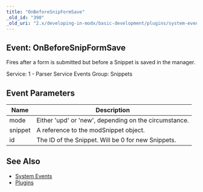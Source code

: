 ```yaml
---
title: "OnBeforeSnipFormSave"
_old_id: "390"
_old_uri: "2.x/developing-in-modx/basic-development/plugins/system-events/onbeforesnipformsave"
---
```


## Event: OnBeforeSnipFormSave

Fires after a form is submitted but before a Snippet is saved in the manager.

Service: 1 - Parser Service Events 
Group: Snippets

## Event Parameters

| Name    | Description                                           |
| ------- | ----------------------------------------------------- |
| mode    | Either 'upd' or 'new', depending on the circumstance. |
| snippet | A reference to the modSnippet object.                 |
| id      | The ID of the Snippet. Will be 0 for new Snippets.    |

## See Also

- [System Events](developing-in-modx/basic-development/plugins/system-events "System Events")
- [Plugins](developing-in-modx/basic-development/plugins "Plugins")